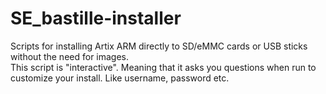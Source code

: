 # SE_bastille-installer

Scripts for installing Artix ARM directly to SD/eMMC cards or USB sticks without the need for images.  
This script is "interactive". Meaning that it asks you questions when run to customize your install. Like username, password etc.
